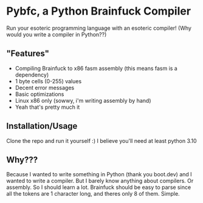 # Pybfc, a Python Brainfuck Compiler

Run your esoteric programming language with an esoteric compiler! (Why would you write a compiler in Python??)

## "Features"

- Compiling Brainfuck to x86 fasm assembly (this means fasm is a dependency)
- 1 byte cells (0-255) values
- Decent error messages
- Basic optimizations
- Linux x86 only (sowwy, i'm writing assembly by hand)
- Yeah that's pretty much it

## Installation/Usage

Clone the repo and run it yourself :) I believe you'll need at least python 3.10

## Why???

Because I wanted to write something in Python (thank you boot.dev) and I wanted to write a compiler. But I barely know anything about compilers. Or assembly. So I should learn a lot. Brainfuck should be easy to parse since all the tokens are 1 character long, and theres only 8 of them. Simple.

